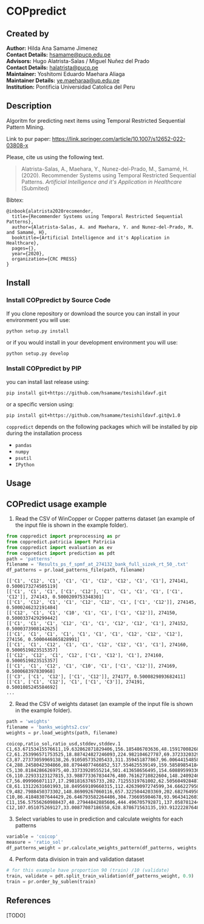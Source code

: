# COPpredict

## Created by
**Author:** Hilda Ana Samame Jimenez <br />
**Contact Details:** hsamame@pucp.edu.pe <br />
**Advisors:** Hugo Alatrista-Salas / Miguel Nuñez del Prado <br />
**Contact Details:** halatrista@pucp.pe <br />
**Maintainer:** Yoshitomi Eduardo Maehara Aliaga <br />
**Maintainer Details:** ye.maeharaa@up.edu.pe <br />
**Institution:** Pontificia Universidad Catolica del Peru
<br />

## Description
Algoritm for predicting next items using Temporal Restricted Sequential Pattern Mining. 

Link to pur paper: https://link.springer.com/article/10.1007/s12652-022-03808-x

Please, cite us using the following text.

> Alatrista-Salas, A., Maehara, Y., Nunez-del-Prado, M., Samamé, H.(2020). Recommender Systems using Temporal Restricted Sequential Patterns. *Artificial Intelligence and it's Application in Healthcare* (Submited)
<!---[[link]](https://link.springer.com/chapter/10.1007/978-3-030-57524-3_20)--->

Bibtex:
```
@inbook{alatrista2020recomender,
  title={Recommender Systems using Temporal Restricted Sequential Patterns},
  author={Alatrista-Salas, A. and Maehara, Y. and Nunez-del-Prado, M. and Samamé, H},
  booktitle={Artificial Intelligence and it's Application in Healthcare},
  pages={},
  year={2020},
  organization={CRC PRESS}
}
```

## Install
### Install COPpredict by Source Code

If you clone repository or download the source you can install in your environment you will use:
```
python setup.py install
```
or if you would install in your development environment you will use:
```
python setup.py develop
```
### Install COPpredict by PIP
you can install last release using:
```
pip install git+https://github.com/hsamame/tesishildavf.git
```
or a specific version using:
```
pip install git+https://github.com/hsamame/tesishildavf.git@v1.0
```

``coppredict`` depends on the following packages which will be installed by pip during the installation process
- ``pandas``
- ``numpy``
- ``psutil``
- ``IPython``

## Usage
## COPredict usage example
1. Read the CSV of WinCopper or Copper patterns dataset (an example of the input file is shown in the example folder). 
```python
from coppredict import preprocessing as pr
from coppredict.patricia import Patricia
from coppredict import evaluation as ev
from coppredict import prediction as pdt
path = 'patterns'
filename = 'Results_ps_f_spmf_at_274132_bank_full_sizek_rt_50_.txt'
df_patterns = pr.load_patterns_file(path, filename)
```
```
[['C1', 'C12', 'C1', 'C1', 'C1', 'C12', 'C12', 'C1', 'C1'], 274141, 0.5000173274505119]
[['C1', 'C1', 'C1', ['C1', 'C12'], 'C1', 'C1', 'C1', 'C1', ['C1', 'C12']], 274143, 0.5000209753348301]
[['C1', 'C12', 'C1', 'C1', 'C12', 'C12', 'C1', ['C1', 'C12']], 274145, 0.5000246232191484]
[['C12', 'C1', 'C1', 'C10', 'C1', 'C1', ['C1', 'C12']], 274150, 0.5000337429299442]
[['C1', 'C1', 'C1', 'C12', 'C1', 'C1', 'C12', 'C12', 'C1'], 274152, 0.5000373908142625]
[['C1', 'C1', 'C1', 'C1', 'C1', 'C1', 'C1', 'C12', 'C12', 'C12'], 274156, 0.5000446865828991]
[['C1', 'C1', 'C12', 'C1', 'C1', 'C12', 'C12', 'C1', 'C1'], 274160, 0.5000519823515357]
[['C12', 'C12', 'C1', 'C12', ['C1', 'C12'], 'C1'], 274160, 0.5000519823515357]
[['C1', 'C1', 'C12', 'C1', 'C10', 'C1', ['C1', 'C12']], 274169, 0.500068397830968]
[['C3', ['C1', 'C12'], ['C1', 'C12']], 274177, 0.5000829893682411]
[['C1', ['C1', 'C12'], 'C1', ['C1', 'C3']], 274191, 0.5001085245584692]
...
```
2. Read the CSV of weights dataset (an example of the input file is shown in the example folder).
```python
path = 'weights'
filename = 'banks_weights2.csv'
weights = pr.load_weights(path, filename)
```
```
coicop,ratio_sol,ratio_usd,stddev,stddev.1
C1,63.67153415576611,19.632862871829406,156.185486703636,48.159170082683296
C2,61.253996571753525,18.887424827246093,224.982104627787,69.37233203291579
C3,87.27373059969138,26.910505735205433,311.359451877867,96.00644154858959
C4,288.2458042304866,88.87944077466852,517.554625539149,159.585898541847
C5,130.8184286626975,40.33733920555214,501.413658656495,154.608895993367
C6,110.22933123127815,33.988773367834476,480.76162710822604,148.240924671703
C7,56.099906071117,17.29818163765733,202.71255319761002,62.505604928487394
C8,61.13122631601993,18.849569109660315,112.42639097274599,34.666227950881
C9,482.7988450373302,148.86909267060116,657.3225044203369,202.682764950913
C10,86.41848307644429,26.646793582264486,304.736695984678,93.96434126036421
C11,156.57556260988437,48.27944842885606,444.496705792871,137.058781244502
C12,107.051075269127,33.00877087186558,628.878671563135,193.912222876487
```

3. Select variables to use in prediction and calculate weights for each patterns
```python
variable = 'coicop'
measure = 'ratio_sol'
df_patterns_weight = pr.calculate_weights_pattern(df_patterns, weights, variable, measure)
```

4. Perform data division in train and validation dataset
```python
# for this example have proportion 90 (train) /10 (validate)
train, validate = pdt.split_train_validation(df_patterns_weight, 0.9)
train = pr.order_by_sublen(train)

```

## References
[TODO]
